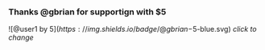 ### Thanks @gbrian for supportign with $5
![@user1 by $5](https://img.shields.io/badge/@gbrian-$5-blue.svg) _click to change_
